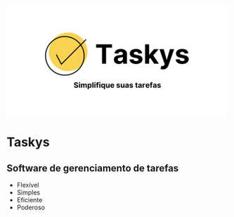 ![Logotipo Taskys](https://github.com/MarleyS439/taskys/blob/master/client/view/assets/images/Banner.png)
# Taskys 

## Software de gerenciamento de tarefas

- Flexível
- Simples
- Eficiente
- Poderoso
